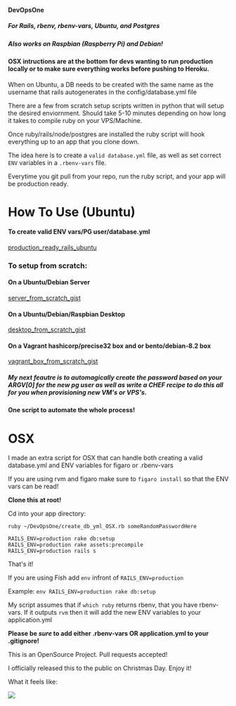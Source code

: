 #### DevOpsOne

##### For Rails, rbenv, rbenv-vars, Ubuntu, and Postgres

##### Also works on Raspbian (Raspberry Pi) and Debian!

#### OSX intructions are at the bottom for devs wanting to run production locally or to make sure everything works before pushing to Heroku.

When on Ubuntu, a DB needs to be created with the same name as the username that rails autogenerates in the config/database.yml file

There are a few from scratch setup scripts written in python that will setup the desired enviornment. Should take 5-10 minutes depending on how long it takes to compile ruby on your VPS/Machine.

Once ruby/rails/node/postgres are installed the ruby script will hook everything up to an app that you clone down.

The idea here is to create a ```valid database.yml``` file, as well as set correct ```ENV``` variables in a ```.rbenv-vars``` file. 

Everytime you git pull from your repo, run the ruby script, and your app will be production ready.

# How To Use (Ubuntu)

#### To create valid ENV vars/PG user/database.yml

[production_ready_rails_ubuntu](https://gist.github.com/selfup/8552639296105b464750)

### To setup from scratch:

#### On a Ubuntu/Debian Server

[server_from_scratch_gist](https://gist.github.com/selfup/24d5901b0610fdbf7692)

#### On a Ubuntu/Debian/Raspbian Desktop

[desktop_from_scratch_gist](https://gist.github.com/selfup/3449f7671d5492506cc7)

#### On a Vagrant hashicorp/precise32 box and or bento/debian-8.2 box

[vagrant_box_from_scratch_gist](https://gist.github.com/selfup/025dab4b72f5d9d56e10)

##### My next feautre is to automagically create the password based on your ARGV[0] for the new pg user as well as write a CHEF recipe to do this all for you when provisioning new VM's or VPS's.

#### One script to automate the whole process!

# OSX

I made an extra script for OSX that can handle both creating a valid database.yml and ENV variables for figaro or .rbenv-vars

If you are using rvm and figaro make sure to ```figaro install``` so that the ENV vars can be read!

**Clone this at root!**

Cd into your app directory:

    ruby ~/DevOpsOne/create_db_yml_OSX.rb someRandomPasswordHere
    
    RAILS_ENV=production rake db:setup
    RAILS_ENV=production rake assets:precompile
    RAILS_ENV=production rails s

That's it! 

If you are using Fish add ```env``` infront of ```RAILS_ENV=production```

Example: ```env RAILS_ENV=production rake db:setup```

My script assumes that if ```which ruby``` returns rbenv, that you have rbenv-vars. If it outputs ```rvm``` then it will add the new ENV variables to your application.yml

**Please be *sure* to add either .rbenv-vars OR application.yml to your .gitignore!**

This is an OpenSource Project. Pull requests accepted!

I officially released this to the public on Christmas Day. Enjoy it!

What it feels like:

![](https://i.imgur.com/LXg0mHe.png)
